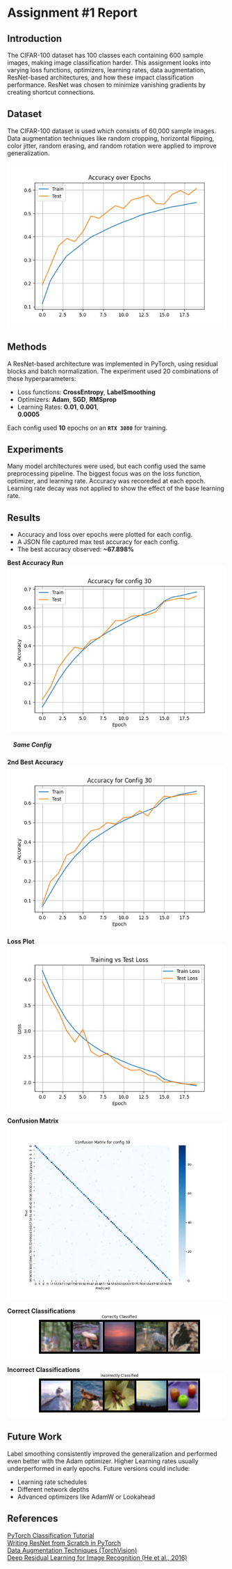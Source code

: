 # Assignment #1 Report

## Introduction
The CIFAR-100 dataset has 100 classes each containing 600 sample images, making image classification harder. This assignment looks into varying loss functions, optimizers, learning rates, data augmentation, ResNet-based architectures, and how these impact classification performance. ResNet was chosen to minimize vanishing gradients by creating shortcut connections.

## Dataset
The CIFAR-100 dataset is used which consists of 60,000 sample images. Data augmentation techniques like random cropping, horizontal flipping, color jitter, random erasing, and random rotation were applied to improve generalization.

![Augmented Samples](data_augmentation_result.png)

## Methods
A ResNet-based architecture was implemented in PyTorch, using residual blocks and batch normalization. The experiment used 20 combinations of these hyperparameters:
* Loss functions: **CrossEntropy**, **LabelSmoothing**
* Optimizers: **Adam**, **SGD**, **RMSprop**
* Learning Rates: **0.01**,   **0.001**,  
 **0.0005**

 Each config used **10** epochs on an **``RTX 3080``** for training.

## Experiments
Many model architectures were used, but each config used the same preprocessing pipeline. The biggest focus was on the loss function, optimizer, and learning rate. Accuracy was recoreded at each epoch. Learning rate decay was not applied to show the effect of the base learning rate.

## Results
* Accuracy and loss over epochs were plotted for each config.
* A JSON file captured max test accuracy for each config.
* The best accuracy observed: **~67.898%**

**Best Accuracy Run**<br>
![Best Accuracy](1st_run_config_30.png)

##### &nbsp;&nbsp;&nbsp;&nbsp;Same Config
**2nd Best Accuracy**<br>
![Val Accuracy](2nd_run_config_30_plot.png)

**Loss Plot**<br>
![Loss Plot](loss.png)

**Confusion Matrix**<br>
![Confusion Matrix](2nd_run_config_30_confusion.png)

**Correct Classifications**<br>
![Correct Samples](correct.png)

**Incorrect Classifications**<br>
![Incorrect Samples](incorrect.png)

## Future Work
Label smoothing consistently improved the generalization and performed even better with the Adam optimizer. Higher Learning rates usually underperformed in early epochs.
Future versions could include:
* Learning rate schedules
* Different network depths
* Advanced optimizers like AdamW or Lookahead

## References
[PyTorch Classification Tutorial](https://docs.pytorch.org/tutorials/beginner/blitz/cifar10_tutorial.html)  
[Writing ResNet from Scratch in PyTorch](https://www.digitalocean.com/community/tutorials/writing-resnet-from-scratch-in-pytorch)  
[Data Augmentation Techniques (TorchVision)](https://docs.pytorch.org/vision/stable/transforms.html)  
[Deep Residual Learning for Image Recognition (He et al., 2016)](https://www.cv-foundation.org/openaccess/content_cvpr_2016/papers/He_Deep_Residual_Learning_CVPR_2016_paper.pdf)
